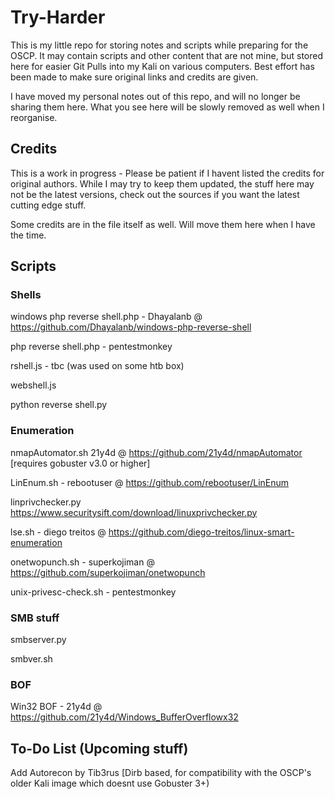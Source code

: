 # Try-Harder

This is my little repo for storing notes and scripts while preparing for the OSCP. It may contain scripts and other content that are not mine, but stored here for easier Git Pulls into my Kali on various computers. Best effort has been made to make sure original links and credits are given.

I have moved my personal notes out of this repo, and will no longer be sharing them here. What you see here will be slowly removed as well when I reorganise.


## Credits 

This is a work in progress - Please be patient if I havent listed the credits for original authors. While I may try to keep them updated, the stuff here may not be the latest versions, check out the sources if you want the latest cutting edge stuff.

Some credits are in the file itself as well. Will move them here when I have the time.

## Scripts


### Shells

windows php reverse shell.php - Dhayalanb @ https://github.com/Dhayalanb/windows-php-reverse-shell

php reverse shell.php - pentestmonkey

rshell.js - tbc (was used on some htb box)


webshell.js

python reverse shell.py


### Enumeration

nmapAutomator.sh 21y4d @ https://github.com/21y4d/nmapAutomator [requires gobuster v3.0 or higher]

LinEnum.sh - rebootuser @ https://github.com/rebootuser/LinEnum

linprivchecker.py https://www.securitysift.com/download/linuxprivchecker.py

lse.sh - diego treitos @ https://github.com/diego-treitos/linux-smart-enumeration

onetwopunch.sh - superkojiman @ https://github.com/superkojiman/onetwopunch

unix-privesc-check.sh - pentestmonkey

### SMB stuff

smbserver.py

smbver.sh

### BOF

Win32 BOF - 21y4d @ https://github.com/21y4d/Windows_BufferOverflowx32

## To-Do List (Upcoming stuff)

Add Autorecon by Tib3rus [Dirb based, for compatibility with the OSCP's older Kali image which doesnt use Gobuster 3+)

